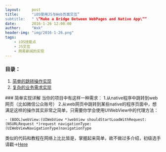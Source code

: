 ```yaml
---
layout:     post
title:      "iOS使用JS与Web页面交互”
subtitle:   " \”Make a Bridge Between WebPages and Native App\””
date:       2016-1-26 12:00:00
author:     "Wxk"
header-img: "img/2016-1-26.png"
tags:
	- iOS技能点
	- JS交互
	- 网易新闻的实现
---
```

### 目录：
1. [简单的跳转操作实现][1]
2. [复杂的业务需求实现][2]




<p id = "simple"></p>
### 简单实现详解
当你的项目中有这样一种需求： 1.从native程序中跳转到web网页（比如微信公众账号） 2.从web网页中跳转到某些native的程序页面中，想满足这样的操作其实非常之简单，只需要你学会使用UIWebView中的代理方法：

`- (BOOL)webView:(UIWebView *)webView shouldStartLoadWithRequest:(NSURLRequest *)request navigationType:(UIWebViewNavigationType)navigationType`

类似的代码和教程在网络上比比皆是，掌握起来简单，故不做过多介绍，初级选手请戳→[Here][3]

<p id = "complicate"></p>

[1]:	#simple
[2]:	#complicate
[3]:	http://www.jianshu.com/p/d83b824d8b24